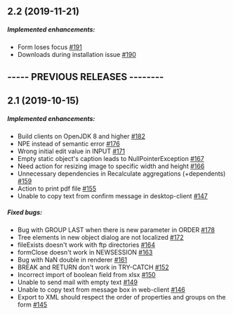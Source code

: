 ## 2.2 (2019-11-21)
##### Implemented enhancements:
 - Form loses focus [#191](https://github.com/lsfusion/platform/issues/191)
 - Downloads during installation issue [#190](https://github.com/lsfusion/platform/issues/190)
## ----- PREVIOUS RELEASES --------
## 2.1 (2019-10-15)
##### Implemented enhancements:
 - Build clients on OpenJDK 8 and higher [#182](https://github.com/lsfusion/platform/issues/182)
 - NPE instead of semantic error [#176](https://github.com/lsfusion/platform/issues/176)
 - Wrong initial edit value in INPUT [#171](https://github.com/lsfusion/platform/issues/171)
 - Empty static object's caption leads to NullPointerException  [#167](https://github.com/lsfusion/platform/issues/167)
 - Need action for resizing image to specific width and height [#166](https://github.com/lsfusion/platform/issues/166)
 - Unnecessary dependencies in Recalculate aggregations (+dependents) [#159](https://github.com/lsfusion/platform/issues/159)
 - Action to print pdf file [#155](https://github.com/lsfusion/platform/issues/155)
 - Unable to copy text from confirm message in desktop-client [#147](https://github.com/lsfusion/platform/issues/147)
##### Fixed bugs:
 - Bug with GROUP LAST when there is new parameter in ORDER [#178](https://github.com/lsfusion/platform/issues/178)
 - Tree elements in new object dialog are not localized [#172](https://github.com/lsfusion/platform/issues/172)
 - fileExists doesn't work with ftp directories [#164](https://github.com/lsfusion/platform/issues/164)
 - formClose doesn't work in NEWSESSION [#163](https://github.com/lsfusion/platform/issues/163)
 - Bug with NaN double in renderer [#161](https://github.com/lsfusion/platform/issues/161)
 - BREAK and RETURN don't work in TRY-CATCH [#152](https://github.com/lsfusion/platform/issues/152)
 - Incorrect import of boolean field from xlsx [#150](https://github.com/lsfusion/platform/issues/150)
 - Unable to send mail with empty text [#149](https://github.com/lsfusion/platform/issues/149)
 - Unable to copy text from message box in web-client [#146](https://github.com/lsfusion/platform/issues/146)
 - Export to XML should respect the order of properties and groups on the form [#145](https://github.com/lsfusion/platform/issues/145)
